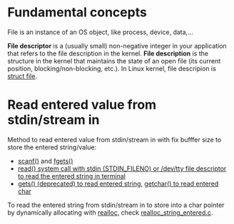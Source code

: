 # Fundamental concepts

File is an instance of an OS object, like process, device, data,...

**File descriptor** is a (usually small) non-negative integer in your application that refers to the file description in the kernel. **File description** is the structure in the kernel that maintains the state of an open file (its current position, blocking/non-blocking, etc.). In Linux kernel, file descripion is [struct file](https://github.com/TranPhucVinh/C/tree/master/Kernel/Character%20device/Character%20device%20operations/Basic%20operations).

# Read entered value from stdin/stream in

Method to read entered value from stdin/stream in with fix bufffer size to store the entered string/value:
* [scanf()](stdio/stdin%20and%20stdout%20API.md#scanf) and [fgets()](https://github.com/TranPhucVinh/C/blob/master/Physical%20layer/File%20IO/stdio/File%20pointer%20API.md#fgets)
* [read() system call with stdin (STDIN_FILENO) or /dev/tty file descriptor to read the entered string in terminal](System%20call/Device%20file%20operations.md#terminal-operations)
* [gets() (deprecated) to read entered string](https://github.com/TranPhucVinh/C/blob/master/Physical%20layer/File%20IO/stdio/stdin%20and%20stdout%20API.md#gets-and-puts), [getchar() to read entered char](https://github.com/TranPhucVinh/C/blob/master/Physical%20layer/File%20IO/stdio/stdin%20and%20stdout%20API.md#getchar-putchar)

To read the entered string from stdin/stream in to store into a char pointer by dynamically allocating with [realloc](../Memory/Dynamic%20memory%20allocation/API.md#realloc), check [realloc_string_entered.c](realloc_string_entered.c).
